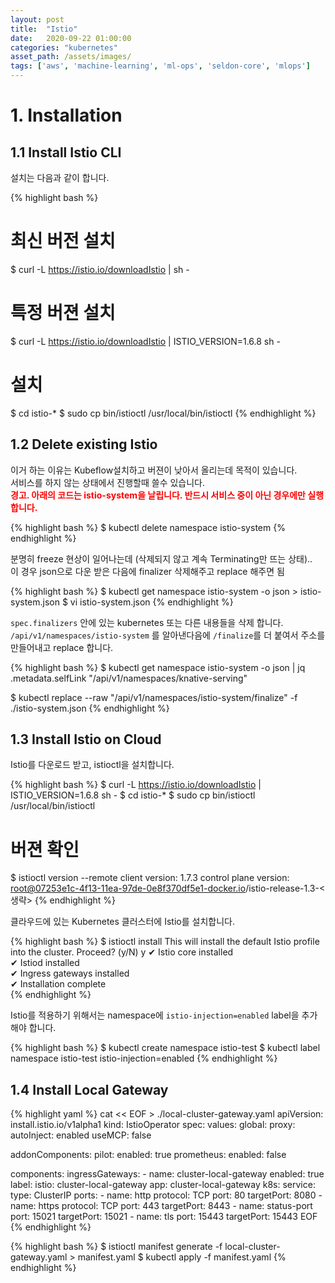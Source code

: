 ```yaml
---
layout: post
title:  "Istio"
date:   2020-09-22 01:00:00
categories: "kubernetes"
asset_path: /assets/images/
tags: ['aws', 'machine-learning', 'ml-ops', 'seldon-core', 'mlops']
---
```


# 1. Installation

## 1.1 Install Istio CLI

설치는 다음과 같이 합니다.

{% highlight bash %}
# 최신 버전 설치
$ curl -L https://istio.io/downloadIstio | sh -

# 특정 버젼 설치
$ curl -L https://istio.io/downloadIstio | ISTIO_VERSION=1.6.8 sh -

# 설치
$ cd istio-*
$ sudo cp bin/istioctl /usr/local/bin/istioctl
{% endhighlight %}

## 1.2 Delete existing Istio 

이거 하는 이유는 Kubeflow설치하고 버젼이 낮아서 올리는데 목적이 있습니다. <br>
서비스를 하지 않는 상태에서 진행할때 쓸수 있습니다.<br>
<span style="color:red;font-weight:bold">경고. 아래의 코드는 istio-system을 날립니다. 반드시 서비스 중이 아닌 경우에만 실행합니다.</span> 

{% highlight bash %}
$ kubectl delete namespace istio-system
{% endhighlight %}

분명히 freeze 현상이 일어나는데 (삭제되지 않고 계속 Terminating만 뜨는 상태).. <br>
이 경우 json으로 다운 받은 다음에 finalizer 삭제해주고 replace 해주면 됨 

{% highlight bash %}
$ kubectl get namespace istio-system -o json > istio-system.json
$ vi istio-system.json
{% endhighlight %}

`spec.finalizers` 안에 있는 kubernetes 또는 다른 내용들을 삭제 합니다. <br>
`/api/v1/namespaces/istio-system` 를 알아낸다음에 `/finalize`를 더 붙여서 주소를 만들어내고 replace 합니다.

{% highlight bash %}
$ kubectl get namespace istio-system -o json | jq .metadata.selfLink
"/api/v1/namespaces/knative-serving"

$ kubectl replace --raw "/api/v1/namespaces/istio-system/finalize" -f ./istio-system.json
{% endhighlight %}


## 1.3 Install Istio on Cloud

Istio를 다운로드 받고, istioctl을 설치합니다.

{% highlight bash %}
$ curl -L https://istio.io/downloadIstio | ISTIO_VERSION=1.6.8 sh -
$ cd istio-*
$ sudo cp bin/istioctl /usr/local/bin/istioctl

# 버젼 확인
$ istioctl version --remote
client version: 1.7.3
control plane version: root@07253e1c-4f13-11ea-97de-0e8f370df5e1-docker.io/istio-release-1.3-<생략>
{% endhighlight %}

클라우드에 있는 Kubernetes 클러스터에 Istio를 설치합니다. 

{% highlight bash %}
$ istioctl install
This will install the default Istio profile into the cluster. Proceed? (y/N) y
✔ Istio core installed                                                                                                                                                                                                                                                                                     
✔ Istiod installed                                                                                                                                                                                                                                                                                         
✔ Ingress gateways installed                                                                                                                                                                                                                                                                               
✔ Installation complete  
{% endhighlight %}

Istio를 적용하기 위해서는 namespace에 `istio-injection=enabled` label을 추가해야 합니다.

{% highlight bash %}
$ kubectl create namespace istio-test
$ kubectl label namespace istio-test istio-injection=enabled
{% endhighlight %}

## 1.4 Install Local Gateway  

{% highlight yaml %}
cat << EOF > ./local-cluster-gateway.yaml
apiVersion: install.istio.io/v1alpha1
kind: IstioOperator
spec:
  values:
    global:
      proxy:
        autoInject: enabled
      useMCP: false

  addonComponents:
    pilot:
      enabled: true
    prometheus:
      enabled: false

  components:
    ingressGateways:
      - name: cluster-local-gateway
        enabled: true
        label:
          istio: cluster-local-gateway
          app: cluster-local-gateway
        k8s:
          service:
            type: ClusterIP
            ports:
              - name: http
                protocol: TCP
                port: 80
                targetPort: 8080
              - name: https
                protocol: TCP
                port: 443
                targetPort: 8443
              - name: status-port
                port: 15021
                targetPort: 15021
              - name: tls
                port: 15443
                targetPort: 15443
EOF
{% endhighlight %}

{% highlight bash %}
$ istioctl manifest generate -f local-cluster-gateway.yaml > manifest.yaml
$ kubectl apply -f manifest.yaml
{% endhighlight %}